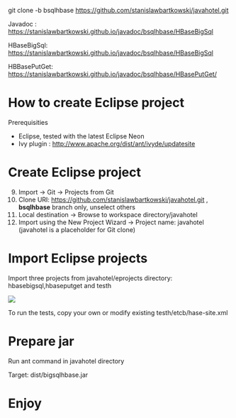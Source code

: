  git clone -b bsqlhbase https://github.com/stanislawbartkowski/javahotel.git

Javadoc : https://stanislawbartkowski.github.io/javadoc/bsqlhbase/HBaseBigSql

HBaseBigSql:  https://stanislawbartkowski.github.io/javadoc/bsqlhbase/HBaseBigSql

HBBasePutGet:  https://stanislawbartkowski.github.io/javadoc/bsqlhbase/HBasePutGet/

# How to create Eclipse project

Prerequisities
* Eclipse, tested with the latest Eclipse Neon
* Ivy plugin : http://www.apache.org/dist/ant/ivyde/updatesite

# Create Eclipse project
9. Import -> Git -> Projects from Git
9. Clone URI: https://github.com/stanislawbartkowski/javahotel.git , **bsqlhbase** branch only, unselect others
9. Local destination -> Browse to workspace directory/javahotel
9. Import using the New Project Wizard -> Project name: javahotel (javahotel is a placeholder for Git clone)

# Import Eclipse projects

Import three projects from javahotel/eprojects directory: hbasebigsql,hbaseputget and testh

![](https://github.com/stanislawbartkowski/javahotel/blob/bsqlhbase/wiki/Zrzut%20ekranu%20z%202016-11-23%2011:44:10.png)

To run the tests, copy your own or modify existing testh/etcb/hase-site.xml

# Prepare jar

Run ant command in javahotel directory

Target: dist/bigsqlhbase.jar 

# Enjoy

